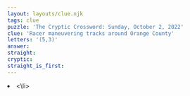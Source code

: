 ```yaml
---
layout: layouts/clue.njk
tags: clue
puzzle: 'The Cryptic Crossword: Sunday, October 2, 2022'
clue: 'Racer maneuvering tracks around Orange County'
letters: '(5,3)'
answer:
straight:
cryptic:
straight_is_first:
---
```

<li><\li>